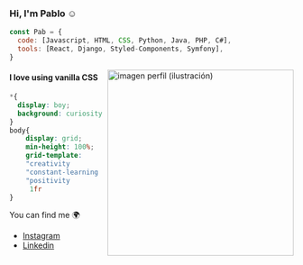 ### Hi, I'm Pablo :relaxed: 

```javascript
const Pab = {
  code: [Javascript, HTML, CSS, Python, Java, PHP, C#],
  tools: [React, Django, Styled-Components, Symfony],
}
```

<img src="https://user-images.githubusercontent.com/71952591/172893693-ba6d3dd9-7612-4050-816f-3a65c110b9b3.jpg" align='right' height="330" alt="imagen perfil (ilustración)"></img>

#### I love using vanilla CSS

```CSS
*{
  display: boy;
  background: curiosity
}
body{
    display: grid;
    min-height: 100%;
    grid-template:
    "creativity          flexibility " 50px
    "constant-learning   patience"    auto
    "positivity          organized"   50px /
     1fr                  100px
}
```

You can find me :earth_africa:
- [Instagram](https://www.instagram.com/pabloroyfer/)
- [Linkedin](https://www.linkedin.com/in/pab-dev)

<!--<em><b>I love connecting with different people</b> 🙂 </em> -->

<!--
**Pabloroyfer/Pabloroyfer** is a ✨ _special_ ✨ repository because its `README.md` (this file) appears on your GitHub profile.

Here are some ideas to get you started:

- 🔭 I’m currently working on ...
- 🌱 I’m currently learning ...
- 👯 I’m looking to collaborate on ...
- 🤔 I’m looking for help with ...
- 💬 Ask me about ...
- 📫 How to reach me: ...
- 😄 Pronouns: ...
- ⚡ Fun fact: ...
-->
